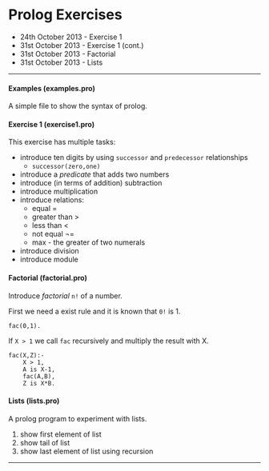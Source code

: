 # Prolog Exercises

- 24th October 2013 - Exercise 1
- 31st October 2013 - Exercise 1 (cont.)
- 31st October 2013 - Factorial
- 31st October 2013 - Lists

---
#### Examples (examples.pro)
A simple file to show the syntax of prolog.

#### Exercise 1 (exercise1.pro)
This exercise has multiple tasks:

* introduce ten digits by using `successor` and `predecessor` relationships
	* `successor(zero,one)`
* introduce a *predicate* that adds two numbers
* introduce (in terms of addition) subtraction
* introduce multiplication
* introduce relations:
	* equal =
	* greater than >
	* less than <
	* not equal ¬=
	* max - the greater of two numerals
* introduce division
* introduce module

#### Factorial (factorial.pro)

Introduce *factorial* `n!` of a number.

First we need a exist rule and it is known that `0!` is 1.

	fac(0,1).

If `X > 1` we call `fac` recursively and multiply the result with X.

	fac(X,Z):-
		X > 1,
		A is X-1,
		fac(A,B),
		Z is X*B.

#### Lists (lists.pro)

A prolog program to experiment with lists.

1. show first element of list
2. show tail of list
3. show last element of list using recursion

---
